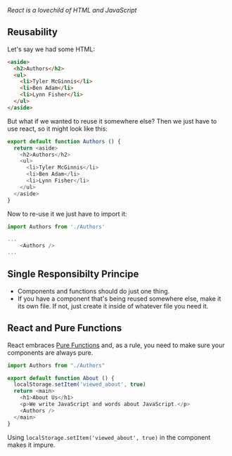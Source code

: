 _React is a lovechild of HTML and JavaScript_

## Reusability
Let's say we had some HTML:
```html
<aside>
  <h2>Authors</h2>
  <ul>
    <li>Tyler McGinnis</li>
    <li>Ben Adam</li>
    <li>Lynn Fisher</li>
  </ul>
</aside>
```

But what if we wanted to reuse it somewhere else?
Then we just have to use react, so it might look like this:

```javascript
export default function Authors () {
  return <aside>
    <h2>Authors</h2>
    <ul>
      <li>Tyler McGinnis</li>
      <li>Ben Adam</li>
      <li>Lynn Fisher</li>
    </ul>
  </aside>
}
```

Now to re-use it we just have to import it:
```javascript
import Authors from './Authors'

...
	<Authors />
...
```

## Single Responsibilty Principe
- Components and functions should do just one thing.
- If you have a component that's being reused somewhere else, make it its own file. If not, just create it inside of whatever file you need it.

## React and Pure Functions
React embraces [Pure Functions](Pure%20Functions) and, as a rule, you need to make sure your components are always pure.

```javascript
import Authors from "./Authors"

export default function About () {
  localStorage.setItem('viewed_about', true)
  return <main>
    <h1>About Us</h1>
    <p>We write JavaScript and words about JavaScript.</p>
    <Authors />
  </main>
}
```
Using `localStorage.setItem('viewed_about', true)` in the component makes it impure.
